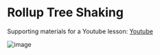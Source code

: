 # Rollup Tree Shaking

Supporting materials for a Youtube lesson: [Youtube](https://www.youtube.com/watch?v=gSrVEn5TLPs&ab_channel=CyberFountain)

![image](https://cyberfountain.ams3.digitaloceanspaces.com/images/rollup-tree-shaking.png)
